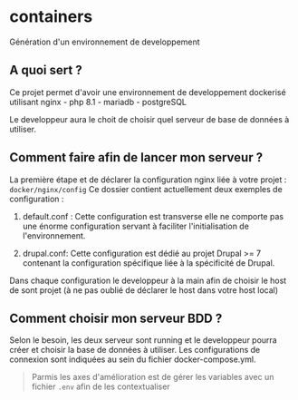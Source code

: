 # containers

Génération d'un environnement de developpement

## A quoi sert ?

Ce projet permet d'avoir une environnement de developpement dockerisé utilisant nginx - php 8.1 - mariadb - postgreSQL

Le developpeur aura le choit de choisir quel serveur de base de données à utiliser.

## Comment faire afin de lancer mon serveur ?

La première étape et de déclarer la configuration nginx liée à votre projet : `docker/nginx/config`
Ce dossier contient actuellement deux exemples de configuration : 
1. default.conf :
Cette configuration est transverse elle ne comporte pas une énorme configuration servant à faciliter l'initialisation de l'environnement.

2. drupal.conf:
Cette configuration est dédié au projet Drupal >= 7 contenant la configuration spécifique liée à la spécificité de Drupal.

Dans chaque configuration le developpeur à la main afin de choisir le host de sont projet (à ne pas oublié de déclarer le host dans votre host local)

## Comment choisir mon serveur BDD ?
Selon le besoin, les deux serveur sont running et le developpeur pourra créer et choisir la base de données à utiliser.
Les configurations de connexion sont indiquées au sein du fichier docker-compose.yml.

> Parmis les axes d'amélioration est de gérer les variables avec un fichier `.env` afin de les contextualiser
